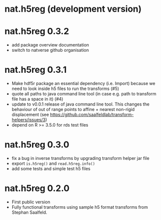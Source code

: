 # nat.h5reg (development version)

# nat.h5reg 0.3.2

* add package overview documentation
* switch to natverse github organisation

# nat.h5reg 0.3.1

* Make hdf5r package an essential dependency (i.e. Import) because we
  need to look inside h5 files to run the transforms (#5)
* quote all paths to java command line tool (in case e.g. path to transform 
  file has a space in it) (#4)
* update to v0.0.1 release of java command line tool. This changes the behaviour
  of out of range points to affine + nearest non-rigid displacement
  (see https://github.com/saalfeldlab/transform-helpers/issues/3)
* depend on R >= 3.5.0 for rds test files 

# nat.h5reg 0.3.0

* fix a bug in inverse transforms by upgrading transform helper jar file
* export `is.h5reg()` and `read.h5reg.info()`
* add some tests and simple test h5 files

# nat.h5reg 0.2.0

* First public version
* Fully functional transforms using sample h5 format transforms from
  Stephan Saalfeld.
